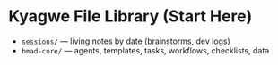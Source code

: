 # Kyagwe File Library (Start Here)
- `sessions/` — living notes by date (brainstorms, dev logs)
- `bmad-core/` — agents, templates, tasks, workflows, checklists, data
